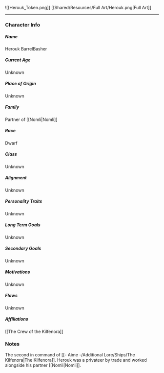 ![[Herouk_Token.png]]
[[Shared/Resources/Full Art/Herouk.png|Full Art]]

---
### Character Info

##### Name 
Herouk BarrelBasher

##### Current Age
Unknown

##### Place of Origin
Unknown

##### Family
Partner of [[Nomli|Nomli]]

##### Race
Dwarf

##### Class
Unknown

##### Alignment
Unknown

##### Personality Traits
Unknown

##### Long Term Goals
Unknown

##### Secondary Goals
Unknown

##### Motivations
Unknown

##### Flaws
Unknown

##### Affiliations
[[The Crew of the Kilfenora]]

### Notes
The second in command of [[- Aime -/Additional Lore/Ships/The Kilfenora|The Kilfenora]]. Herouk was a privateer by trade and worked alongside his partner [[Nomli|Nomli]].
